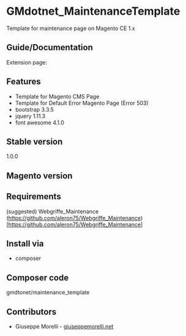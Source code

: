 GMdotnet_MaintenanceTemplate
============================
Template for maintenance page on Magento CE 1.x

## Guide/Documentation
Extension page: 

## Features
- Template for Magento CMS Page
- Template for Default Error Magento Page (Error 503)
- bootstrap 3.3.5
- jquery 1.11.3
- font awesome 4.1.0

## Stable version
1.0.0

## Magento version


## Requirements
(suggested) Webgriffe_Maintenance (https://github.com/aleron75/Webgriffe_Maintenance)[https://github.com/aleron75/Webgriffe_Maintenance]

## Install via
- composer

## Composer code
gmdtonet/maintenance_template

## Contributors
- Giuseppe Morelli - [giuseppemorelli.net](http://www.giuseppemorelli.net)
